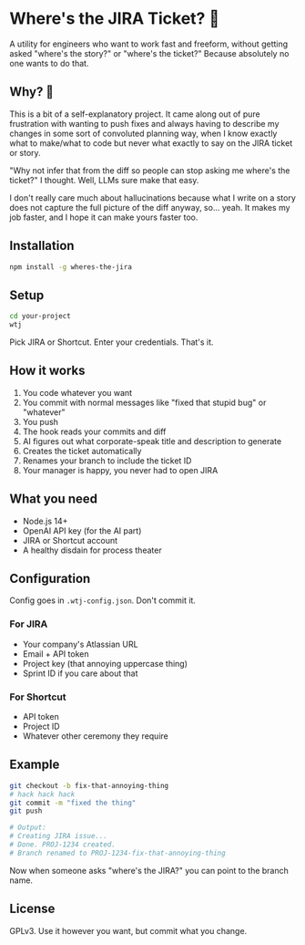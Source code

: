 # Where's the JIRA Ticket? 🎫

A utility for engineers who want to work fast and freeform, without getting asked "where's the story?" or "where's the ticket?" Because absolutely no one wants to do that.

## Why? 🤔

This is a bit of a self-explanatory project. It came along out of pure frustration with wanting to push fixes and always having to describe my changes in some sort of convoluted planning way, when I know exactly what to make/what to code but never what exactly to say on the JIRA ticket or story.

"Why not infer that from the diff so people can stop asking me where's the ticket?" I thought. Well, LLMs sure make that easy.

I don't really care much about hallucinations because what I write on a story does not capture the full picture of the diff anyway, so... yeah. It makes my job faster, and I hope it can make yours faster too.

## Installation

```bash
npm install -g wheres-the-jira
```

## Setup

```bash
cd your-project
wtj
```

Pick JIRA or Shortcut. Enter your credentials. That's it.

## How it works

1. You code whatever you want
2. You commit with normal messages like "fixed that stupid bug" or "whatever"
3. You push
4. The hook reads your commits and diff
5. AI figures out what corporate-speak title and description to generate
6. Creates the ticket automatically
7. Renames your branch to include the ticket ID
8. Your manager is happy, you never had to open JIRA

## What you need

- Node.js 14+
- OpenAI API key (for the AI part)
- JIRA or Shortcut account
- A healthy disdain for process theater

## Configuration

Config goes in `.wtj-config.json`. Don't commit it.

### For JIRA
- Your company's Atlassian URL
- Email + API token
- Project key (that annoying uppercase thing)
- Sprint ID if you care about that

### For Shortcut
- API token
- Project ID
- Whatever other ceremony they require

## Example

```bash
git checkout -b fix-that-annoying-thing
# hack hack hack
git commit -m "fixed the thing"
git push

# Output:
# Creating JIRA issue...
# Done. PROJ-1234 created.
# Branch renamed to PROJ-1234-fix-that-annoying-thing
```

Now when someone asks "where's the JIRA?" you can point to the branch name.

## License

GPLv3. Use it however you want, but commit what you change.
